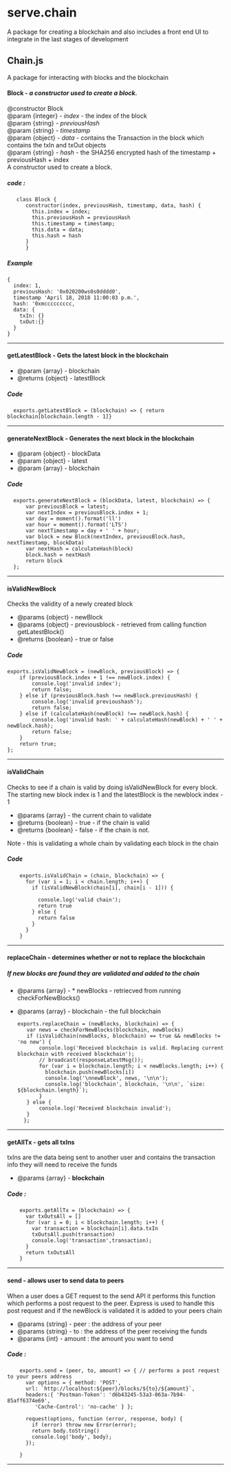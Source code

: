 # serve.chain
A package for creating a blockchain and also includes a front end UI to integrate in the last stages of development

## Chain.js 
A package for interacting with blocks and the blockchain


#### Block - *a constructor used to create a block.*
@constructor Block </br>
@param {integer} - *index* - the index of the block </br>
@param {string} - *previousHash* </br>
@param {string} - *timestamp* </br>
@param {object} - *data* - contains the Transaction in the block which contains the txIn and txOut objects </br>
@param {string} - *hash* - the SHA256 encrypted hash of the timestamp + previousHash + index </br>
A constructor used to create a block.

##### code :            
       class Block {
          constructor(index, previousHash, timestamp, data, hash) {
            this.index = index;
            this.previousHash = previousHash
            this.timestamp = timestamp;
            this.data = data;
            this.hash = hash
          }
          }
          
##### Example
    {
      index: 1,
      previousHash: '0x020200ws0s0dddd0',
      timestamp 'April 18, 2018 11:00:03 p.m.',
      hash: '0xmccccccccc,
      data: {
        txIn: {}
        txOut:{}
      }
    }
________________________________________________________________________________________________________________________________________
    
#### getLatestBlock - Gets the latest block in the blockchain
- @param {array} - blockchain
- @returns {object} - latestBlock 

##### Code

      exports.getLatestBlock = (blockchain) => { return blockchain[blockchain.length - 1]}

________________________________________________________________________________________________________________________________________

#### generateNextBlock - Generates the next block in the blockchain
- @param {object} - blockData
- @param {object} - latest
- @param {array} - blockchain

##### Code

      exports.generateNextBlock = (blockData, latest, blockchain) => {
          var previousBlock = latest;
          var nextIndex = previousBlock.index + 1;
          var day = moment().format('ll')
          var hour = moment().format('LTS')
          var nextTimestamp = day + ' ' + hour;
          var block = new Block(nextIndex, previousBlock.hash, nextTimestamp, blockData)
          var nextHash = calculateHash(block)
          block.hash = nextHash
          return block
      };

________________________________________________________________________________________________________________________________________
#### isValidNewBlock
Checks the validity of a newly created block
- @params {object} - newBlock
- @params {object} - previousblock - retrieved from calling function getLatestBlock()
- @returns {boolean} - true or false

##### Code 

    exports.isValidNewBlock = (newBlock, previousBlock) => {
        if (previousBlock.index + 1 !== newBlock.index) {
            console.log('invalid index');
            return false;
        } else if (previousBlock.hash !== newBlock.previousHash) {
            console.log('invalid previoushash');
            return false;
        } else if (calculateHash(newBlock) !== newBlock.hash) {
            console.log('invalid hash: ' + calculateHash(newBlock) + ' ' + newBlock.hash);
            return false;
        }
        return true;
    };

________________________________________________________________________________________________________________________________________

#### isValidChain 
Checks to see if a chain is valid by doing isValidNewBlock for every block. The starting new block index is 1 and the latestBlock is the newblock index - 1
- @params {array} - the current chain to validate
- @returns {boolean} - true - if the chain is valid
- @returns {boolean} - false - if the chain is not.

Note - this is validating a whole chain by validating each block in the chain

##### Code

        exports.isValidChain = (chain, blockchain) => {
          for (var i = 1; i < chain.length; i++) {
            if (isValidNewBlock(chain[i], chain[i - 1])) {

              console.log('valid chain');
              return true
            } else {
              return false
            }
          }
        }
________________________________________________________________________________________________________________________________________

 #### replaceChain - determines whether or not to replace the blockchain
 ##### If new blocks are found they are validated and added to the chain
 
   - @params {array} - * newBlocks - retriecved from running checkForNewBlocks()
   - @params {array} - blockchain - the full blockchain
   
         exports.replaceChain = (newBlocks, blockchain) => {
            var news = checkForNewBlocks(blockchain, newBlocks)
            if (isValidChain(newBlocks, blockchain) == true && newBlocks != 'no new') {
                console.log('Received blockchain is valid. Replacing current blockchain with received blockchain');
                // broadcast(responseLatestMsg());
                for (var i = blockchain.length; i < newBlocks.length; i++) {
                  blockchain.push(newBlocks[i])
                  console.log('\nnewBlock', news, '\n\n');
                  console.log('blockchain', blockchain, '\n\n', `size: ${blockchain.length}`);
                }
            } else {
                console.log('Received blockchain invalid');
            }
           };
________________________________________________________________________________________________________________________________________           
#### getAllTx - gets all txIns
txIns are the data being sent to another user and contains the transaction info they will need to receive the funds

- @params {array} - **blockchain**

##### Code :

        exports.getAllTx = (blockchain) => {
          var txOutsAll = []
          for (var i = 0; i < blockchain.length; i++) {
            var transaction = blockchain[i].data.txIn
            txOutsAll.push(transaction)
            console.log('transaction',transaction);
          }
          return txOutsAll
        }
________________________________________________________________________________________________________________________________________

#### send - allows user to send data to peers
When a user does a GET request to the send API it performs this function which performs a post request to the peer. Express is used to handle this post request and if the newBlock is validated it is added to your peers chain
- @params {string} - peer : the address of your peer
- @params {string} - to : the address of the peer receiving the funds
- @params {int} - amount : the amount you want to send

##### Code :

        exports.send = (peer, to, amount) => { // performs a post request to your peers address
          var options = { method: 'POST',
          url: `http://localhost:${peer}/blocks/${to}/${amount}`,
          headers:{ 'Postman-Token': 'd6b43245-53a3-063a-7b94-85aff6374e69',
             'Cache-Control': 'no-cache' } };

          request(options, function (error, response, body) {
            if (error) throw new Error(error);
            return body.toString()
            console.log('body', body);
          });

        }
________________________________________________________________________________________________________________________________________
